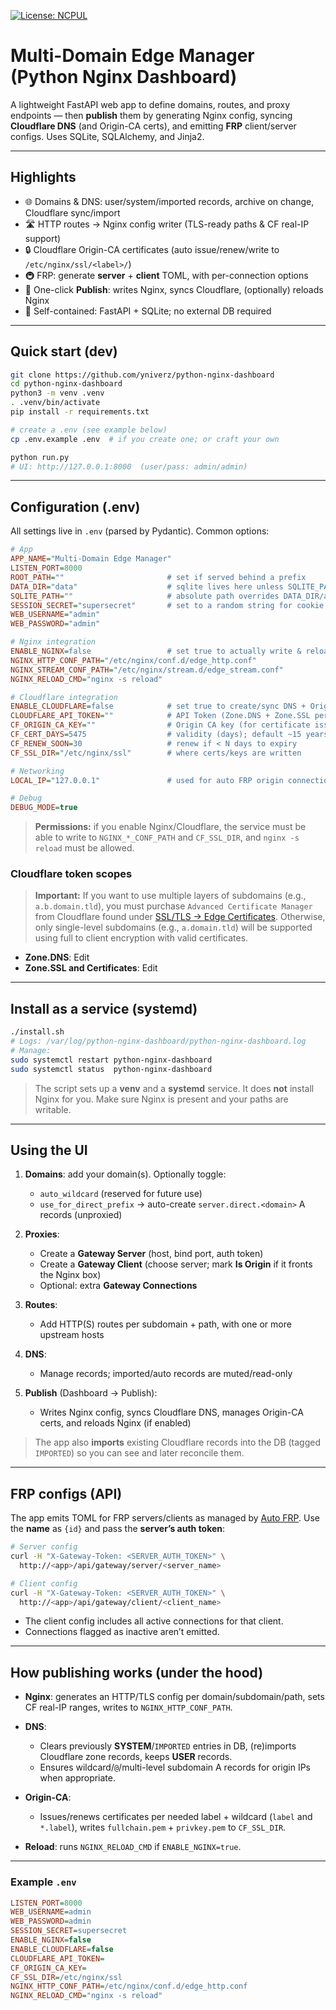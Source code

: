 [![License: NCPUL](https://img.shields.io/badge/license-NCPUL-blue.svg)](./LICENSE.md)

# Multi-Domain Edge Manager (Python Nginx Dashboard)

A lightweight FastAPI web app to define domains, routes, and proxy endpoints — then **publish** them by generating Nginx config, syncing **Cloudflare DNS** (and Origin-CA certs), and emitting **FRP** client/server configs. Uses SQLite, SQLAlchemy, and Jinja2.

---

## Highlights

* 🌐 Domains & DNS: user/system/imported records, archive on change, Cloudflare sync/import
* 🛣️ HTTP routes → Nginx config writer (TLS-ready paths & CF real-IP support)
* 🔒 Cloudflare Origin-CA certificates (auto issue/renew/write to `/etc/nginx/ssl/<label>/`)
* 🚇 FRP: generate **server** + **client** TOML, with per-connection options
* 🚀 One-click **Publish**: writes Nginx, syncs Cloudflare, (optionally) reloads Nginx
* 🧰 Self-contained: FastAPI + SQLite; no external DB required

---

## Quick start (dev)

```bash
git clone https://github.com/yniverz/python-nginx-dashboard
cd python-nginx-dashboard
python3 -m venv .venv
. .venv/bin/activate
pip install -r requirements.txt

# create a .env (see example below)
cp .env.example .env  # if you create one; or craft your own

python run.py
# UI: http://127.0.0.1:8000  (user/pass: admin/admin)
```

---

## Configuration (.env)

All settings live in `.env` (parsed by Pydantic). Common options:

```ini
# App
APP_NAME="Multi-Domain Edge Manager"
LISTEN_PORT=8000
ROOT_PATH=""                       # set if served behind a prefix
DATA_DIR="data"                    # sqlite lives here unless SQLITE_PATH set
SQLITE_PATH=""                     # absolute path overrides DATA_DIR/app.db
SESSION_SECRET="supersecret"       # set to a random string for cookie security
WEB_USERNAME="admin"
WEB_PASSWORD="admin"

# Nginx integration
ENABLE_NGINX=false                 # set true to actually write & reload
NGINX_HTTP_CONF_PATH="/etc/nginx/conf.d/edge_http.conf"
NGINX_STREAM_CONF_PATH="/etc/nginx/stream.d/edge_stream.conf"
NGINX_RELOAD_CMD="nginx -s reload"

# Cloudflare integration
ENABLE_CLOUDFLARE=false            # set true to create/sync DNS + Origin-CA
CLOUDFLARE_API_TOKEN=""            # API Token (Zone.DNS + Zone.SSL permissions)
CF_ORIGIN_CA_KEY=""                # Origin CA key (for certificate issuance)
CF_CERT_DAYS=5475                  # validity (days); default ~15 years
CF_RENEW_SOON=30                   # renew if < N days to expiry
CF_SSL_DIR="/etc/nginx/ssl"        # where certs/keys are written

# Networking
LOCAL_IP="127.0.0.1"               # used for auto FRP origin connections

# Debug
DEBUG_MODE=true
```

> **Permissions:** if you enable Nginx/Cloudflare, the service must be able to write to `NGINX_*_CONF_PATH` and `CF_SSL_DIR`, and `nginx -s reload` must be allowed.

### Cloudflare token scopes

> **Important:** If you want to use multiple layers of subdomains (e.g., `a.b.domain.tld`), you must purchase `Advanced Certificate Manager` from Cloudflare found under [SSL/TLS -> Edge Certificates](https://dash.cloudflare.com/?to=/:account/:zone/ssl-tls/edge-certificates). Otherwise, only single-level subdomains (e.g., `a.domain.tld`) will be supported using full to client encryption with valid certificates.

* **Zone.DNS**: Edit
* **Zone.SSL and Certificates**: Edit

---

## Install as a service (systemd)

```bash
./install.sh
# Logs: /var/log/python-nginx-dashboard/python-nginx-dashboard.log
# Manage:
sudo systemctl restart python-nginx-dashboard
sudo systemctl status  python-nginx-dashboard
```

> The script sets up a **venv** and a **systemd** service. It does **not** install Nginx for you. Make sure Nginx is present and your paths are writable.

---

## Using the UI

1. **Domains**: add your domain(s). Optionally toggle:

   * `auto_wildcard` (reserved for future use)
   * `use_for_direct_prefix` → auto-create `server.direct.<domain>` A records (unproxied)
2. **Proxies**:

   * Create a **Gateway Server** (host, bind port, auth token)
   * Create a **Gateway Client** (choose server; mark **Is Origin** if it fronts the Nginx box)
   * Optional: extra **Gateway Connections**
3. **Routes**:

   * Add HTTP(S) routes per subdomain + path, with one or more upstream hosts
4. **DNS**:

   * Manage records; imported/auto records are muted/read-only
5. **Publish** (Dashboard → Publish):

   * Writes Nginx config, syncs Cloudflare DNS, manages Origin-CA certs, and reloads Nginx (if enabled)

> The app also **imports** existing Cloudflare records into the DB (tagged `IMPORTED`) so you can see and later reconcile them.

---

## FRP configs (API)

The app emits TOML for FRP servers/clients as managed by [Auto FRP](https://github.com/yniverz/auto-frp). Use the **name** as `{id}` and pass the **server’s auth token**:

```bash
# Server config
curl -H "X-Gateway-Token: <SERVER_AUTH_TOKEN>" \
  http://<app>/api/gateway/server/<server_name>

# Client config
curl -H "X-Gateway-Token: <SERVER_AUTH_TOKEN>" \
  http://<app>/api/gateway/client/<client_name>
```

* The client config includes all active connections for that client.
* Connections flagged as inactive aren’t emitted.

---

## How publishing works (under the hood)

* **Nginx**: generates an HTTP/TLS config per domain/subdomain/path, sets CF real-IP ranges, writes to `NGINX_HTTP_CONF_PATH`.
* **DNS**:

  * Clears previously **SYSTEM**/`IMPORTED` entries in DB, (re)imports Cloudflare zone records, keeps **USER** records.
  * Ensures wildcard/`@`/multi-level subdomain A records for origin IPs when appropriate.
* **Origin-CA**:

  * Issues/renews certificates per needed label + wildcard (`label` and `*.label`), writes `fullchain.pem` + `privkey.pem` to `CF_SSL_DIR`.
* **Reload**: runs `NGINX_RELOAD_CMD` if `ENABLE_NGINX=true`.

---

### Example `.env`

```ini
LISTEN_PORT=8000
WEB_USERNAME=admin
WEB_PASSWORD=admin
SESSION_SECRET=supersecret
ENABLE_NGINX=false
ENABLE_CLOUDFLARE=false
CLOUDFLARE_API_TOKEN=
CF_ORIGIN_CA_KEY=
CF_SSL_DIR=/etc/nginx/ssl
NGINX_HTTP_CONF_PATH=/etc/nginx/conf.d/edge_http.conf
NGINX_RELOAD_CMD="nginx -s reload"
```
